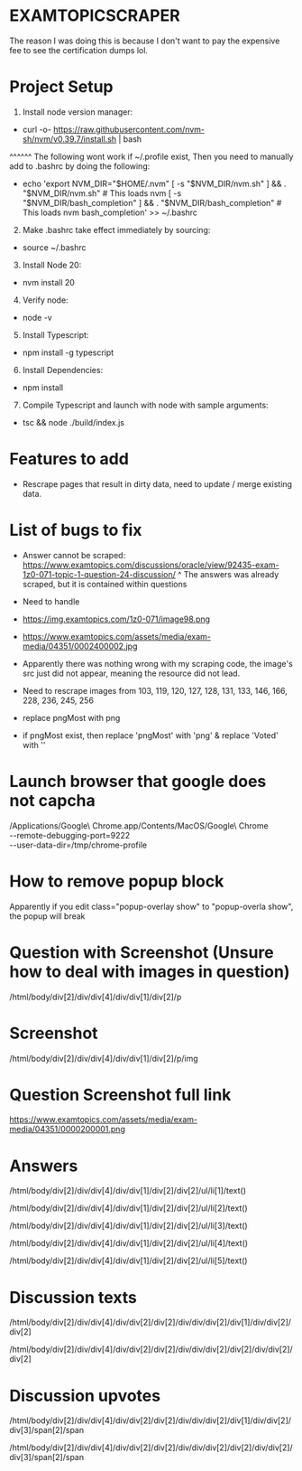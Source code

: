 # EXAMTOPICSCRAPER
The reason I was doing this is because I don't want to pay the expensive fee to see the certification dumps lol. 

# Project Setup
1) Install node version manager:
- curl -o- https://raw.githubusercontent.com/nvm-sh/nvm/v0.39.7/install.sh | bash

^^^^^^
The following wont work if ~/.profile exist, Then you need to manually add to .bashrc by doing the following:
- echo 'export NVM_DIR="$HOME/.nvm"
[ -s "$NVM_DIR/nvm.sh" ] && \. "$NVM_DIR/nvm.sh"  # This loads nvm
[ -s "$NVM_DIR/bash_completion" ] && \. "$NVM_DIR/bash_completion"  # This loads nvm bash_completion' >> ~/.bashrc

2) Make .bashrc take effect immediately by sourcing:
- source ~/.bashrc

3) Install Node 20:
- nvm install 20

4) Verify node:
- node -v

5) Install Typescript:
- npm install -g typescript

6) Install Dependencies:
- npm install

7) Compile Typescript and launch with node with sample arguments:
- tsc && node ./build/index.js

# Features to add
- Rescrape pages that result in dirty data, need to update / merge existing data.

# List of bugs to fix
- Answer cannot be scraped:
https://www.examtopics.com/discussions/oracle/view/92435-exam-1z0-071-topic-1-question-24-discussion/
^
The answers was already scraped, but it is contained within questions

- Need to handle 
- https://img.examtopics.com/1z0-071/image98.png
- https://www.examtopics.com/assets/media/exam-media/04351/0002400002.jpg

- Apparently there was nothing wrong with my scraping code, the image's src just did not appear, meaning the resource did not lead.

- Need to rescrape images from 103, 119, 120, 127, 128, 131, 133, 146, 166, 228, 236, 245, 256

- replace pngMost with png

- if pngMost exist, then replace 'pngMost' with 'png' & replace 'Voted' with ''

# Launch browser that google does not capcha
/Applications/Google\ Chrome.app/Contents/MacOS/Google\ Chrome \
  --remote-debugging-port=9222 \
  --user-data-dir=/tmp/chrome-profile

# How to remove popup block
Apparently if you edit class="popup-overlay show" to "popup-overla show",
the popup will break


# Question with Screenshot (Unsure how to deal with images in question)
/html/body/div[2]/div/div[4]/div/div[1]/div[2]/p

# Screenshot
/html/body/div[2]/div/div[4]/div/div[1]/div[2]/p/img

# Question Screenshot full link
https://www.examtopics.com/assets/media/exam-media/04351/0000200001.png

# Answers
/html/body/div[2]/div/div[4]/div/div[1]/div[2]/div[2]/ul/li[1]/text()

/html/body/div[2]/div/div[4]/div/div[1]/div[2]/div[2]/ul/li[2]/text()

/html/body/div[2]/div/div[4]/div/div[1]/div[2]/div[2]/ul/li[3]/text()

/html/body/div[2]/div/div[4]/div/div[1]/div[2]/div[2]/ul/li[4]/text()

/html/body/div[2]/div/div[4]/div/div[1]/div[2]/div[2]/ul/li[5]/text()


# Discussion texts
/html/body/div[2]/div/div[4]/div/div[2]/div[2]/div/div/div[2]/div[1]/div/div[2]/div[2]

/html/body/div[2]/div/div[4]/div/div[2]/div[2]/div/div/div[2]/div[2]/div/div[2]/div[2]

# Discussion upvotes
/html/body/div[2]/div/div[4]/div/div[2]/div[2]/div/div/div[2]/div[1]/div/div[2]/div[3]/span[2]/span

/html/body/div[2]/div/div[4]/div/div[2]/div[2]/div/div/div[2]/div[2]/div/div[2]/div[3]/span[2]/span